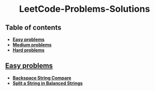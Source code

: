 <div align="center">
  <br>
  <h1>LeetCode-Problems-Solutions</h1>
</div>


## Table of contents

- [**Easy problems**](#easy-problems)
- [**Medium problems**](#medium-problems)
- [**Hard problems**](#hard-problems)



## [**Easy problems**](/Easy)

- [**Backspace String Compare**](./Easy/Backspace%20String%20Compare)
- [**Split a String in Balanced Strings**](./Easy/Split%20a%20String%20in%20Balanced%20Strings)


